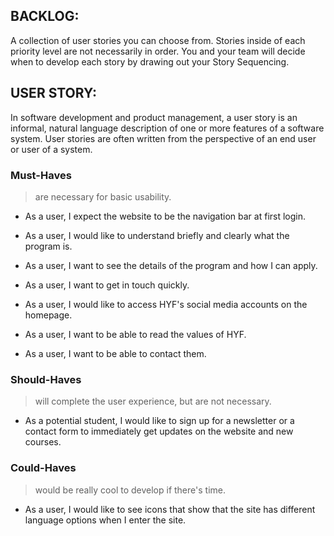 ## BACKLOG:

A collection of user stories you can choose from. Stories inside of each priority level are not necessarily in order. You and your team will decide when to develop each story by drawing out your Story Sequencing.

## USER STORY:

In software development and product management, a user story is an informal, natural language description of one or more features of a software system. User stories are often written from the perspective of an end user or user of a system.

### Must-Haves

> are necessary for basic usability.

* As a user, I expect the website to be the navigation bar at first login.
* As a user, I would like to understand briefly and clearly what the program is.
* As a user, I want to see the details of the program and how I can apply.
* As a user, I want to get in touch quickly.
* As a user, I would like to access HYF's social media accounts on the homepage.




*  As a user, I want to be able to read the values of HYF.
*  As a user, I want to be able to contact them.

### Should-Haves

> will complete the user experience, but are not necessary.

* As a potential student, I would like to sign up for a newsletter or a contact form to immediately get updates on the website and new courses.
  
### Could-Haves

> would be really cool to develop if there's time.

* As a user, I would like to see icons that show that the site has different language options when I enter the site.
  